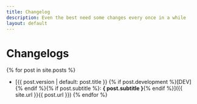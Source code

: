 ```yaml
---
title: Changelog
description: Even the best need some changes every once in a while
layout: default
---
```


# Changelogs
{% for post in site.posts %}
  - [{{ post.version | default: post.title }} {% if post.development %}[DEV]{% endif %}{% if post.subtitle %}: **{ post.subtitle }**{% endif %}]({{ site.url }}{{ post.url }})
{% endfor %}
